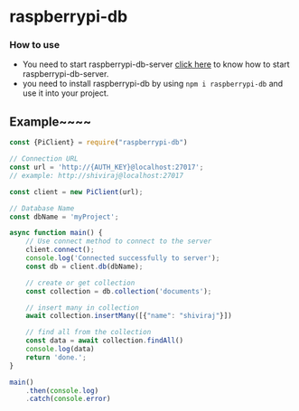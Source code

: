 # raspberrypi-db

### How to use

- You need to start raspberrypi-db-server [click here](https://github.com/shiviraj/raspberrypi-db-server#readme) to know how to start raspberrypi-db-server.
- you need to install raspberrypi-db by using `npm i raspberrypi-db` and use it into your project. 

## Example~~~~

```javascript
const {PiClient} = require("raspberrypi-db")

// Connection URL 
const url = 'http://{AUTH_KEY}@localhost:27017';
// example: http://shiviraj@localhost:27017

const client = new PiClient(url);

// Database Name
const dbName = 'myProject';

async function main() {
    // Use connect method to connect to the server
    client.connect();
    console.log('Connected successfully to server');
    const db = client.db(dbName);

    // create or get collection
    const collection = db.collection('documents');

    // insert many in collection
    await collection.insertMany([{"name": "shiviraj"}])

    // find all from the collection
    const data = await collection.findAll()
    console.log(data)
    return 'done.';
}

main()
    .then(console.log)
    .catch(console.error)
```